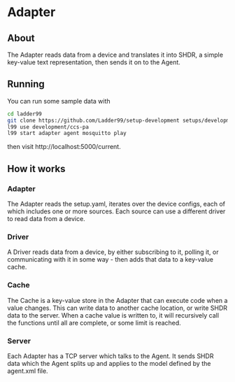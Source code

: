 # Adapter

## About

The Adapter reads data from a device and translates it into SHDR, a simple key-value text representation, then sends it on to the Agent.

## Running

You can run some sample data with

```bash
cd ladder99
git clone https://github.com/Ladder99/setup-development setups/development
l99 use development/ccs-pa
l99 start adapter agent mosquitto play
```

then visit http://localhost:5000/current.

<!-- ## Diagram

![](../_images/adapter.png) -->

## How it works

<!-- ### Compiler

The compiler gathers the device.xml templates from the different models specified in a setup.yaml file. It removes Inputs, source attributes, substitutes $deviceId, etc. - then combines the resulting xml data into one devices.xml file. -->

### Adapter

The Adapter reads the setup.yaml, iterates over the device configs, each of which includes one or more sources. Each source can use a different driver to read data from a device.

### Driver

A Driver reads data from a device, by either subscribing to it, polling it, or communicating with it in some way - then adds that data to a key-value cache. 

<!-- The data to read and where to put it in the cache comes from the device.xml template.  -->

<!-- For MQTT and TCP dialogs a supplemental inputs.yaml file can specify topics to subscribe to and how to chop up the messages. -->

### Cache

The Cache is a key-value store in the Adapter that can execute code when a value changes. This can write data to another cache location, or write SHDR data to the server. When a cache value is written to, it will recursively call the functions until all are complete, or some limit is reached.

### Server

Each Adapter has a TCP server which talks to the Agent. It sends SHDR data which the Agent splits up and applies to the model defined by the agent.xml file.

<!-- ### Agent

The Agent receives the SHDR data and applies it to the agent.xml model, then publishes that data in XML format when requested by HTTP. -->
